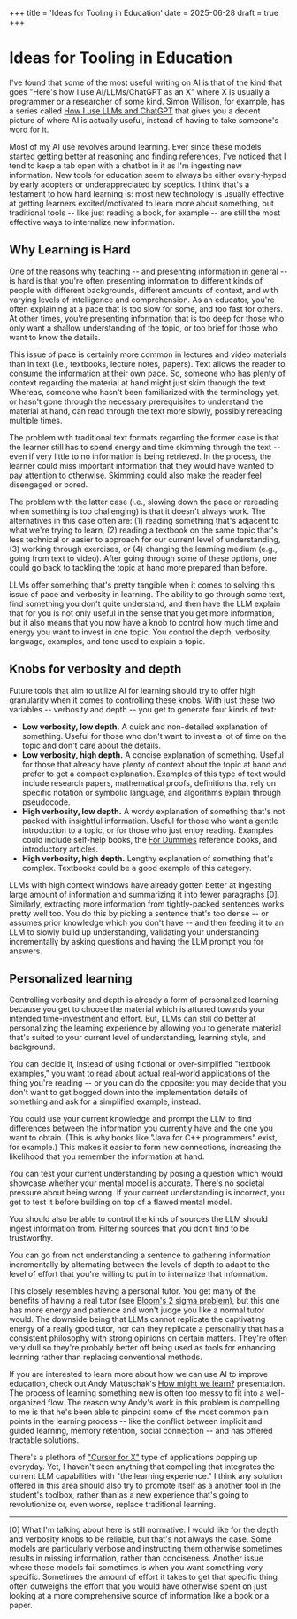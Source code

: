 +++ 
title = 'Ideas for Tooling in Education'
date = 2025-06-28
draft = true
+++ 

# Ideas for Tooling in Education

I've found that some of the most useful writing on AI is that of the kind that goes "Here's how I
use AI/LLMs/ChatGPT as an X" where X is usually a programmer or a researcher of some kind. Simon
Willison, for example, has a series called [How I use LLMs and ChatGPT](https://simonwillison.net/series/using-llms/)
that gives you a decent picture of where AI is actually useful, instead of having to take someone's
word for it.

Most of my AI use revolves around learning. Ever since these models started getting better at
reasoning and finding references, I've noticed that I tend to keep a tab open with a chatbot in it
as I'm ingesting new information. New tools for education seem to always be either overly-hyped by
early adopters or underappreciated by sceptics. I think that's a testament to how hard learning is:
most new technology is usually effective at getting learners excited/motivated to learn more about
something, but traditional tools -- like just reading a book, for example -- are still the most
effective ways to internalize new information.

## Why Learning is Hard

One of the reasons why teaching -- and presenting information in general -- is hard is that you're
often presenting information to different kinds of people with different backgrounds, different
amounts of context, and with varying levels of intelligence and comprehension. As an educator,
you're often explaining at a pace that is too slow for some, and too fast for others. At other
times, you're presenting information that is too deep for those who only want a shallow
understanding of the topic, or too brief for those who want to know the details.

This issue of pace is certainly more common in lectures and video materials than in text (i.e.,
textbooks, lecture notes, papers). Text allows the reader to consume the information at their own
pace. So, someone who has plenty of context regarding the material at hand might just skim through
the text. Whereas, someone who hasn't been familiarized with the terminology yet, or hasn't gone
through the necessary prerequisites to understand the material at hand, can read through the text
more slowly, possibly rereading multiple times.

The problem with traditional text formats regarding the former case is that the learner still has to
spend energy and time skimming through the text -- even if very little to no information is being
retrieved. In the process, the learner could miss important information that they would have wanted
to pay attention to otherwise. Skimming could also make the reader feel disengaged or bored.

The problem with the latter case (i.e., slowing down the pace or rereading when something is too
challenging) is that it doesn't always work. The alternatives in this case often are: (1) reading
something that's adjacent to what we're trying to learn, (2) reading a textbook on the same topic
that's less technical or easier to approach for our current level of understanding, (3) working
through exercises, or (4) changing the learning medium (e.g., going from text to video). After going
through some of these options, one could go back to tackling the topic at hand more prepared than
before.

LLMs offer something that's pretty tangible when it comes to solving this issue of pace and
verbosity in learning. The ability to go through some text, find something you don't quite
understand, and then have the LLM explain that for you is not only useful in the sense that you get
more information, but it also means that you now have a knob to control how much time and energy you
want to invest in one topic. You control the depth, verbosity, language, examples, and tone used to
explain a topic.

## Knobs for verbosity and depth

Future tools that aim to utilize AI for learning should try to offer high granularity when it comes
to controlling these knobs. With just these two variables -- verbosity and depth -- you get to
generate four kinds of text:

* **Low verbosity, low depth.** A quick and non-detailed explanation of something. Useful for those
  who don't want to invest a lot of time on the topic and don't care about the details.
* **Low verbosity, high depth.** A concise explanation of something. Useful for those that already have
  plenty of context about the topic at hand and prefer to get a compact explanation. Examples of
  this type of text would include research papers, mathematical proofs, definitions that rely on
  specific notation or symbolic language, and algorithms explain through pseudocode.
* **High verbosity, low depth.** A wordy explanation of something that's not packed with insightful
  information. Useful for those who want a gentle introduction to a topic, or for those who just
  enjoy reading. Examples could include self-help books, the [For Dummies](https://en.wikipedia.org/wiki/For_Dummies) 
  reference books, and introductory articles.  
* **High verbosity, high depth.** Lengthy explanation of something that's complex. Textbooks could
  be a good example of this category.

LLMs with high context windows have already gotten better at ingesting large amount of information
and summarizing it into fewer paragraphs [0]. Similarly, extracting more information from
tightly-packed sentences works pretty well too. You do this by picking a sentence that's too dense
-- or assumes prior knowledge which you don't have -- and then feeding it to an LLM to slowly build
up understanding, validating your understanding incrementally by asking questions and having the LLM
prompt you for answers.

## Personalized learning

Controlling verbosity and depth is already a form of personalized learning because you get to choose
the material which is attuned towards your intended time-investment and effort. But, LLMs can still
do better at personalizing the learning experience by allowing you to generate material that's
suited to your current level of understanding, learning style, and background.

You can decide if, instead of using fictional or over-simplified "textbook examples," you want to
read about actual real-world applications of the thing you're reading -- or you can do the opposite:
you may decide that you don't want to get bogged down into the implementation details of something
and ask for a simplified example, instead. 

You could use your current knowledge and prompt the LLM to find differences between the information
you currently have and the one you want to obtain. (This is why books like "Java for C++
programmers" exist, for example.) This makes it easier to form new connections, increasing the
likelihood that you remember the information at hand.

You can test your current understanding by posing a question which would showcase whether your
mental model is accurate. There's no societal pressure about being wrong. If your current
understanding is incorrect, you get to test it before building on top of a flawed mental model.

You should also be able to control the kinds of sources the LLM should ingest information from.
Filtering sources that you don't find to be trustworthy.

You can go from not understanding a sentence to gathering information incrementally by alternating
between the levels of depth to adapt to the level of effort that you're willing to put in to
internalize that information. 

This closely resembles having a personal tutor. You get many of the
benefits of having a real tutor (see [Bloom's 2 sigma problem](https://en.wikipedia.org/wiki/Bloom's_2_sigma_problem)), 
but this one has more energy and patience and won't judge you like a normal tutor would. The
downside being that LLMs cannot replicate the captivating energy of a really good tutor, nor can
they replicate a personality that has a consistent philosophy with strong opinions on certain
matters. They're often very dull so they're probably better off being used as tools for enhancing
learning rather than replacing conventional methods.

If you are interested to learn more about how we can use AI to improve education,
check out Andy Matuschak's [How might we learn?](https://andymatuschak.org/hmwl) presentation.
The process of learning something new is often too messy to fit into a well-organized flow. The
reason why Andy's work in this problem is compelling to me is that he's been able to pinpoint some
of the most common pain points in the learning process -- like the conflict between implicit and
guided learning, memory retention, social connection -- and has offered tractable solutions. 

There's a plethora of ["Cursor for X"](https://www.ycombinator.com/companies?query=cursor%20for) type of applications popping up everyday. Yet, I haven't seen
anything that compelling that integrates the current LLM capabilities with "the learning
experience." I think any solution offered in this area should also try to promote itself as a
another tool in the student's toolbox, rather than as a new experience that's going to revolutionize
or, even worse, replace traditional learning.

---

[0] What I'm talking about here is still normative: I would like for the depth and verbosity knobs
to be reliable, but that's not always the case. Some models are particularly verbose and instructing
them otherwise sometimes results in missing information, rather than conciseness. Another issue
where these models fail sometimes is when you want something very specific. Sometimes the amount of
effort it takes to get that specific thing often outweighs the effort that you would have otherwise
spent on just looking at a more comprehensive source of information like a book or a paper.

